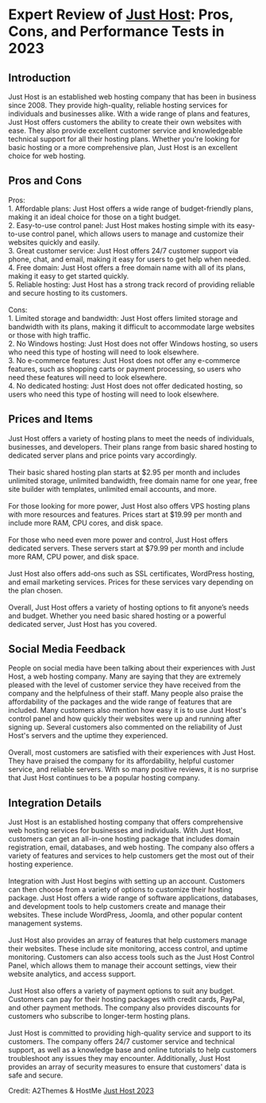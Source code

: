 <h1>Expert Review of <a href="https://a2themes.com/just-host-reviews">Just Host</a>: Pros, Cons, and Performance Tests in 2023</h1>
<h2>Introduction</h2>
Just Host is an established web hosting company that has been in business since 2008. They provide high-quality, reliable hosting services for individuals and businesses alike. With a wide range of plans and features, Just Host offers customers the ability to create their own websites with ease. They also provide excellent customer service and knowledgeable technical support for all their hosting plans. Whether you're looking for basic hosting or a more comprehensive plan, Just Host is an excellent choice for web hosting.
<h2>Pros and Cons</h2>
Pros:<br>1. Affordable plans: Just Host offers a wide range of budget-friendly plans, making it an ideal choice for those on a tight budget.<br>2. Easy-to-use control panel: Just Host makes hosting simple with its easy-to-use control panel, which allows users to manage and customize their websites quickly and easily.<br>3. Great customer service: Just Host offers 24/7 customer support via phone, chat, and email, making it easy for users to get help when needed.<br>4. Free domain: Just Host offers a free domain name with all of its plans, making it easy to get started quickly.<br>5. Reliable hosting: Just Host has a strong track record of providing reliable and secure hosting to its customers.<br><br>Cons:<br>1. Limited storage and bandwidth: Just Host offers limited storage and bandwidth with its plans, making it difficult to accommodate large websites or those with high traffic.<br>2. No Windows hosting: Just Host does not offer Windows hosting, so users who need this type of hosting will need to look elsewhere.<br>3. No e-commerce features: Just Host does not offer any e-commerce features, such as shopping carts or payment processing, so users who need these features will need to look elsewhere.<br>4. No dedicated hosting: Just Host does not offer dedicated hosting, so users who need this type of hosting will need to look elsewhere.
<h2>Prices and Items</h2>
Just Host offers a variety of hosting plans to meet the needs of individuals, businesses, and developers. Their plans range from basic shared hosting to dedicated server plans and price points vary accordingly.<br><br>Their basic shared hosting plan starts at $2.95 per month and includes unlimited storage, unlimited bandwidth, free domain name for one year, free site builder with templates, unlimited email accounts, and more.<br><br>For those looking for more power, Just Host also offers VPS hosting plans with more resources and features. Prices start at $19.99 per month and include more RAM, CPU cores, and disk space.<br><br>For those who need even more power and control, Just Host offers dedicated servers. These servers start at $79.99 per month and include more RAM, CPU power, and disk space.<br><br>Just Host also offers add-ons such as SSL certificates, WordPress hosting, and email marketing services. Prices for these services vary depending on the plan chosen.<br><br>Overall, Just Host offers a variety of hosting options to fit anyone’s needs and budget. Whether you need basic shared hosting or a powerful dedicated server, Just Host has you covered.
<h2>Social Media Feedback</h2>
People on social media have been talking about their experiences with Just Host, a web hosting company. Many are saying that they are extremely pleased with the level of customer service they have received from the company and the helpfulness of their staff. Many people also praise the affordability of the packages and the wide range of features that are included. Many customers also mention how easy it is to use Just Host's control panel and how quickly their websites were up and running after signing up. Several customers also commented on the reliability of Just Host's servers and the uptime they experienced.<br><br>Overall, most customers are satisfied with their experiences with Just Host. They have praised the company for its affordability, helpful customer service, and reliable servers. With so many positive reviews, it is no surprise that Just Host continues to be a popular hosting company.
<h2>Integration Details</h2>
Just Host is an established hosting company that offers comprehensive web hosting services for businesses and individuals. With Just Host, customers can get an all-in-one hosting package that includes domain registration, email, databases, and web hosting. The company also offers a variety of features and services to help customers get the most out of their hosting experience.<br><br>Integration with Just Host begins with setting up an account. Customers can then choose from a variety of options to customize their hosting package. Just Host offers a wide range of software applications, databases, and development tools to help customers create and manage their websites. These include WordPress, Joomla, and other popular content management systems.<br><br>Just Host also provides an array of features that help customers manage their websites. These include site monitoring, access control, and uptime monitoring. Customers can also access tools such as the Just Host Control Panel, which allows them to manage their account settings, view their website analytics, and access support.<br><br>Just Host also offers a variety of payment options to suit any budget. Customers can pay for their hosting packages with credit cards, PayPal, and other payment methods. The company also provides discounts for customers who subscribe to longer-term hosting plans.<br><br>Just Host is committed to providing high-quality service and support to its customers. The company offers 24/7 customer service and technical support, as well as a knowledge base and online tutorials to help customers troubleshoot any issues they may encounter. Additionally, Just Host provides an array of security measures to ensure that customers' data is safe and secure.
<p>Credit: A2Themes & HostMe <a href="https://a2themes.com/just-host-reviews">Just Host 2023</a></p>